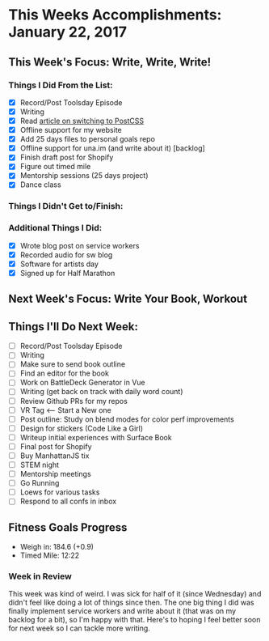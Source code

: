 # This Weeks Accomplishments: January 22, 2017

## This Week's Focus: Write, Write, Write!

### Things I Did From the List:

- [x] Record/Post Toolsday Episode
- [x] Writing
- [x] Read [article on switching to PostCSS](https://tylergaw.com/articles/sass-to-postcss)
- [x] Offline support for my website
- [x] Add 25 days files to personal goals repo
- [x] Offline support for una.im (and write about it) [backlog]
- [x] Finish draft post for Shopify
- [x] Figure out timed mile
- [x] Mentorship sessions (25 days project)
- [x] Dance class

### Things I Didn't Get to/Finish:

### Additional Things I Did:

- [x] Wrote blog post on service workers
- [x] Recorded audio for sw blog
- [x] Software for artists day
- [x] Signed up for Half Marathon

## Next Week's Focus: Write Your Book, Workout

## Things I'll Do Next Week:

- [ ] Record/Post Toolsday Episode
- [ ] Writing
- [ ] Make sure to send book outline
- [ ] Find an editor for the book
- [ ] Work on BattleDeck Generator in Vue
- [ ] Writing (get back on track with daily word count)
- [ ] Review Github PRs for my repos
- [ ] VR Tag <-- Start a New one
- [ ] Post outline: Study on blend modes for color perf improvements
- [ ] Design for stickers (Code Like a Girl)
- [ ] Writeup initial experiences with Surface Book
- [ ] Final post for Shopify
- [ ] Buy ManhattanJS tix
- [ ] STEM night
- [ ] Mentorship meetings
- [ ] Go Running
- [ ] Loews for various tasks
- [ ] Respond to all confs in inbox

## Fitness Goals Progress

- Weigh in: 184.6 (+0.9)
- Timed Mile: 12:22

### Week in Review

This week was kind of weird. I was sick for half of it (since Wednesday) and didn't feel like doing a lot of things since then. The one big thing I did was finally implement service workers and write about it (that was on my backlog for a bit), so I'm happy with that. Here's to hoping I feel better soon for next week so I can tackle more writing.
